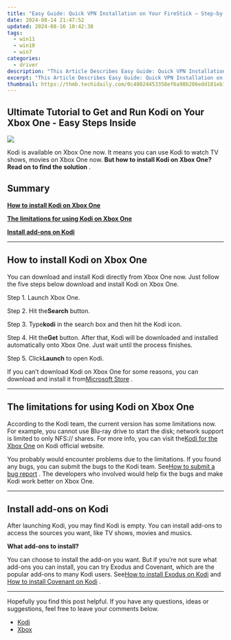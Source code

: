 ```yaml
---
title: "Easy Guide: Quick VPN Installation on Your FireStick – Step-by-Step Tutorial"
date: 2024-08-14 21:47:52
updated: 2024-08-16 10:42:38
tags:
  - win11
  - win10
  - win7
categories:
  - driver
description: "This Article Describes Easy Guide: Quick VPN Installation on Your FireStick – Step-by-Step Tutorial"
excerpt: "This Article Describes Easy Guide: Quick VPN Installation on Your FireStick – Step-by-Step Tutorial"
thumbnail: https://thmb.techidaily.com/0c48024453358ef6a98b286edd181eb113a17b3521d6666287ecd3868dbe5cda.jpg
---
```


## Ultimate Tutorial to Get and Run Kodi on Your Xbox One - Easy Steps Inside

![](https://images.drivereasy.com/wp-content/uploads/2018/12/img_5c179121837a0.jpg)

 Kodi is available on Xbox One now. It means you can use Kodi to watch TV shows, movies on Xbox One now. **But how to install Kodi on Xbox One? Read on to find the solution** .

## Summary

**[How to install Kodi on Xbox One](https://tools.techidaily.com/drivereasy/download/)**

**[The limitations for using Kodi on Xbox One](https://tools.techidaily.com/drivereasy/download/)**

**[Install add-ons on Kodi](https://tools.techidaily.com/drivereasy/download/)**

---

## How to install Kodi on Xbox One

 You can download and install Kodi directly from Xbox One now. Just follow the five steps below download and install Kodi on Xbox One.

Step 1\. Launch Xbox One.

 Step 2\. Hit the**Search** button.

 Step 3\. Type**kodi** in the search box and then hit the Kodi icon.

 Step 4\. Hit the**Get** button. After that, Kodi will be downloaded and installed automatically onto Xbox One. Just wait until the process finishes.

 Step 5\. Click**Launch** to open Kodi.

 If you can’t download Kodi on Xbox One for some reasons, you can download and install it from[Microsoft Store](https://www.microsoft.com/en-us/p/kodi/9nblggh4t892#activetab=pivot:overviewtab) .

---

## The limitations for using Kodi on Xbox One

 According to the Kodi team, the current version has some limitations now. For example, you cannot use Blu-ray drive to start the disk; network support is limited to only NFS:// shares. For more info, you can visit the[Kodi for the Xbox One](https://kodi.tv/article/kodi-xbox-one) on Kodi official website.

 You probably would encounter problems due to the limitations. If you found any bugs, you can submit the bugs to the Kodi team. See[How to submit a bug report](https://kodi.wiki/view/HOW-TO:Submit%5Fa%5Fbug%5Freport) . The developers who involved would help fix the bugs and make Kodi work better on Xbox One.

---

## Install add-ons on Kodi

 After launching Kodi, you may find Kodi is empty. You can install add-ons to access the sources you want, like TV shows, movies and musics.

**What add-ons to install?**

 You can choose to install the add-on you want. But if you’re not sure what add-ons you can install, you can try Exodus and Covenant, which are the popular add-ons to many Kodi users. See[How to install Exodus on Kodi](https://tools.techidaily.com/drivereasy/download/) and [How to install Covenant on Kodi](https://tools.techidaily.com/drivereasy/download/) .

---

 Hopefully you find this post helpful. If you have any questions, ideas or suggestions, feel free to leave your comments below.

* [Kodi](https://tools.techidaily.com/drivereasy/download/)
* [Xbox](https://tools.techidaily.com/drivereasy/download/)

<ins class="adsbygoogle"
     style="display:block"
     data-ad-format="autorelaxed"
     data-ad-client="ca-pub-7571918770474297"
     data-ad-slot="1223367746"></ins>



<ins class="adsbygoogle"
     style="display:block"
     data-ad-client="ca-pub-7571918770474297"
     data-ad-slot="8358498916"
     data-ad-format="auto"
     data-full-width-responsive="true"></ins>
